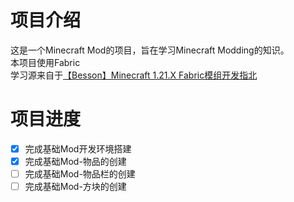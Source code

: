 # 项目介绍
这是一个Minecraft Mod的项目，旨在学习Minecraft Modding的知识。  
本项目使用Fabric  
学习源来自于[【Besson】Minecraft 1.21.X Fabric模组开发指北](https://www.bilibili.com/video/BV1v1421r7g7)

# 项目进度
- [x] 完成基础Mod开发环境搭建
- [x] 完成基础Mod-物品的创建
- [ ] 完成基础Mod-物品栏的创建
- [ ] 完成基础Mod-方块的创建